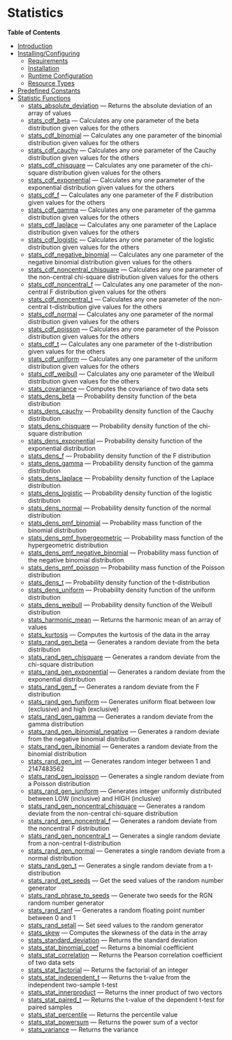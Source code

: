 Statistics
==========

**Table of Contents**

-   [Introduction](/intro/stats.html)
-   [Installing/Configuring](/stats/setup.html)
    -   [Requirements](/stats/setup.html#Requirements)
    -   [Installation](/stats/setup.html#Installation)
    -   [Runtime
        Configuration](/stats/setup.html#Runtime%20Configuration)
    -   [Resource Types](/stats/setup.html#Resource%20Types)
-   [Predefined Constants](/stats/constants.html)
-   [Statistic Functions](/ref/stats.html)
    -   [stats\_absolute\_deviation](/ref/stats.html#stats_absolute_deviation)
        — Returns the absolute deviation of an array of values
    -   [stats\_cdf\_beta](/ref/stats.html#stats_cdf_beta) — Calculates
        any one parameter of the beta distribution given values for the
        others
    -   [stats\_cdf\_binomial](/ref/stats.html#stats_cdf_binomial) —
        Calculates any one parameter of the binomial distribution given
        values for the others
    -   [stats\_cdf\_cauchy](/ref/stats.html#stats_cdf_cauchy) —
        Calculates any one parameter of the Cauchy distribution given
        values for the others
    -   [stats\_cdf\_chisquare](/ref/stats.html#stats_cdf_chisquare) —
        Calculates any one parameter of the chi-square distribution
        given values for the others
    -   [stats\_cdf\_exponential](/ref/stats.html#stats_cdf_exponential)
        — Calculates any one parameter of the exponential distribution
        given values for the others
    -   [stats\_cdf\_f](/ref/stats.html#stats_cdf_f) — Calculates any
        one parameter of the F distribution given values for the others
    -   [stats\_cdf\_gamma](/ref/stats.html#stats_cdf_gamma) —
        Calculates any one parameter of the gamma distribution given
        values for the others
    -   [stats\_cdf\_laplace](/ref/stats.html#stats_cdf_laplace) —
        Calculates any one parameter of the Laplace distribution given
        values for the others
    -   [stats\_cdf\_logistic](/ref/stats.html#stats_cdf_logistic) —
        Calculates any one parameter of the logistic distribution given
        values for the others
    -   [stats\_cdf\_negative\_binomial](/ref/stats.html#stats_cdf_negative_binomial)
        — Calculates any one parameter of the negative binomial
        distribution given values for the others
    -   [stats\_cdf\_noncentral\_chisquare](/ref/stats.html#stats_cdf_noncentral_chisquare)
        — Calculates any one parameter of the non-central chi-square
        distribution given values for the others
    -   [stats\_cdf\_noncentral\_f](/ref/stats.html#stats_cdf_noncentral_f)
        — Calculates any one parameter of the non-central F distribution
        given values for the others
    -   [stats\_cdf\_noncentral\_t](/ref/stats.html#stats_cdf_noncentral_t)
        — Calculates any one parameter of the non-central t-distribution
        give values for the others
    -   [stats\_cdf\_normal](/ref/stats.html#stats_cdf_normal) —
        Calculates any one parameter of the normal distribution given
        values for the others
    -   [stats\_cdf\_poisson](/ref/stats.html#stats_cdf_poisson) —
        Calculates any one parameter of the Poisson distribution given
        values for the others
    -   [stats\_cdf\_t](/ref/stats.html#stats_cdf_t) — Calculates any
        one parameter of the t-distribution given values for the others
    -   [stats\_cdf\_uniform](/ref/stats.html#stats_cdf_uniform) —
        Calculates any one parameter of the uniform distribution given
        values for the others
    -   [stats\_cdf\_weibull](/ref/stats.html#stats_cdf_weibull) —
        Calculates any one parameter of the Weibull distribution given
        values for the others
    -   [stats\_covariance](/ref/stats.html#stats_covariance) — Computes
        the covariance of two data sets
    -   [stats\_dens\_beta](/ref/stats.html#stats_dens_beta) —
        Probability density function of the beta distribution
    -   [stats\_dens\_cauchy](/ref/stats.html#stats_dens_cauchy) —
        Probability density function of the Cauchy distribution
    -   [stats\_dens\_chisquare](/ref/stats.html#stats_dens_chisquare) —
        Probability density function of the chi-square distribution
    -   [stats\_dens\_exponential](/ref/stats.html#stats_dens_exponential)
        — Probability density function of the exponential distribution
    -   [stats\_dens\_f](/ref/stats.html#stats_dens_f) — Probability
        density function of the F distribution
    -   [stats\_dens\_gamma](/ref/stats.html#stats_dens_gamma) —
        Probability density function of the gamma distribution
    -   [stats\_dens\_laplace](/ref/stats.html#stats_dens_laplace) —
        Probability density function of the Laplace distribution
    -   [stats\_dens\_logistic](/ref/stats.html#stats_dens_logistic) —
        Probability density function of the logistic distribution
    -   [stats\_dens\_normal](/ref/stats.html#stats_dens_normal) —
        Probability density function of the normal distribution
    -   [stats\_dens\_pmf\_binomial](/ref/stats.html#stats_dens_pmf_binomial)
        — Probability mass function of the binomial distribution
    -   [stats\_dens\_pmf\_hypergeometric](/ref/stats.html#stats_dens_pmf_hypergeometric)
        — Probability mass function of the hypergeometric distribution
    -   [stats\_dens\_pmf\_negative\_binomial](/ref/stats.html#stats_dens_pmf_negative_binomial)
        — Probability mass function of the negative binomial
        distribution
    -   [stats\_dens\_pmf\_poisson](/ref/stats.html#stats_dens_pmf_poisson)
        — Probability mass function of the Poisson distribution
    -   [stats\_dens\_t](/ref/stats.html#stats_dens_t) — Probability
        density function of the t-distribution
    -   [stats\_dens\_uniform](/ref/stats.html#stats_dens_uniform) —
        Probability density function of the uniform distribution
    -   [stats\_dens\_weibull](/ref/stats.html#stats_dens_weibull) —
        Probability density function of the Weibull distribution
    -   [stats\_harmonic\_mean](/ref/stats.html#stats_harmonic_mean) —
        Returns the harmonic mean of an array of values
    -   [stats\_kurtosis](/ref/stats.html#stats_kurtosis) — Computes the
        kurtosis of the data in the array
    -   [stats\_rand\_gen\_beta](/ref/stats.html#stats_rand_gen_beta) —
        Generates a random deviate from the beta distribution
    -   [stats\_rand\_gen\_chisquare](/ref/stats.html#stats_rand_gen_chisquare)
        — Generates a random deviate from the chi-square distribution
    -   [stats\_rand\_gen\_exponential](/ref/stats.html#stats_rand_gen_exponential)
        — Generates a random deviate from the exponential distribution
    -   [stats\_rand\_gen\_f](/ref/stats.html#stats_rand_gen_f) —
        Generates a random deviate from the F distribution
    -   [stats\_rand\_gen\_funiform](/ref/stats.html#stats_rand_gen_funiform)
        — Generates uniform float between low (exclusive) and high
        (exclusive)
    -   [stats\_rand\_gen\_gamma](/ref/stats.html#stats_rand_gen_gamma)
        — Generates a random deviate from the gamma distribution
    -   [stats\_rand\_gen\_ibinomial\_negative](/ref/stats.html#stats_rand_gen_ibinomial_negative)
        — Generates a random deviate from the negative binomial
        distribution
    -   [stats\_rand\_gen\_ibinomial](/ref/stats.html#stats_rand_gen_ibinomial)
        — Generates a random deviate from the binomial distribution
    -   [stats\_rand\_gen\_int](/ref/stats.html#stats_rand_gen_int) —
        Generates random integer between 1 and 2147483562
    -   [stats\_rand\_gen\_ipoisson](/ref/stats.html#stats_rand_gen_ipoisson)
        — Generates a single random deviate from a Poisson distribution
    -   [stats\_rand\_gen\_iuniform](/ref/stats.html#stats_rand_gen_iuniform)
        — Generates integer uniformly distributed between LOW
        (inclusive) and HIGH (inclusive)
    -   [stats\_rand\_gen\_noncentral\_chisquare](/ref/stats.html#stats_rand_gen_noncentral_chisquare)
        — Generates a random deviate from the non-central chi-square
        distribution
    -   [stats\_rand\_gen\_noncentral\_f](/ref/stats.html#stats_rand_gen_noncentral_f)
        — Generates a random deviate from the noncentral F distribution
    -   [stats\_rand\_gen\_noncentral\_t](/ref/stats.html#stats_rand_gen_noncentral_t)
        — Generates a single random deviate from a non-central
        t-distribution
    -   [stats\_rand\_gen\_normal](/ref/stats.html#stats_rand_gen_normal)
        — Generates a single random deviate from a normal distribution
    -   [stats\_rand\_gen\_t](/ref/stats.html#stats_rand_gen_t) —
        Generates a single random deviate from a t-distribution
    -   [stats\_rand\_get\_seeds](/ref/stats.html#stats_rand_get_seeds)
        — Get the seed values of the random number generator
    -   [stats\_rand\_phrase\_to\_seeds](/ref/stats.html#stats_rand_phrase_to_seeds)
        — Generate two seeds for the RGN random number generator
    -   [stats\_rand\_ranf](/ref/stats.html#stats_rand_ranf) — Generates
        a random floating point number between 0 and 1
    -   [stats\_rand\_setall](/ref/stats.html#stats_rand_setall) — Set
        seed values to the random generator
    -   [stats\_skew](/ref/stats.html#stats_skew) — Computes the
        skewness of the data in the array
    -   [stats\_standard\_deviation](/ref/stats.html#stats_standard_deviation)
        — Returns the standard deviation
    -   [stats\_stat\_binomial\_coef](/ref/stats.html#stats_stat_binomial_coef)
        — Returns a binomial coefficient
    -   [stats\_stat\_correlation](/ref/stats.html#stats_stat_correlation)
        — Returns the Pearson correlation coefficient of two data sets
    -   [stats\_stat\_factorial](/ref/stats.html#stats_stat_factorial) —
        Returns the factorial of an integer
    -   [stats\_stat\_independent\_t](/ref/stats.html#stats_stat_independent_t)
        — Returns the t-value from the independent two-sample t-test
    -   [stats\_stat\_innerproduct](/ref/stats.html#stats_stat_innerproduct)
        — Returns the inner product of two vectors
    -   [stats\_stat\_paired\_t](/ref/stats.html#stats_stat_paired_t) —
        Returns the t-value of the dependent t-test for paired samples
    -   [stats\_stat\_percentile](/ref/stats.html#stats_stat_percentile)
        — Returns the percentile value
    -   [stats\_stat\_powersum](/ref/stats.html#stats_stat_powersum) —
        Returns the power sum of a vector
    -   [stats\_variance](/ref/stats.html#stats_variance) — Returns the
        variance
